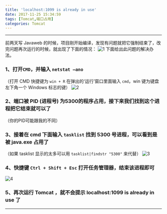 ```yaml
---
title: 'localhost:1099 is already in use'
date: 2017-11-25 15:34:59
tags: [Tomcat,端口占用]
categories: Tomcat
---
```

----
前两天写 Javaweb 的时候，项目刚开始编译，发现有问题就把它强制结束了，改完问题再次运行的时候，就出现了下面的情况：
![1](http://wx3.sinaimg.cn/mw690/005KFv1Tgy1flue30llenj308v0243yh.jpg)
下面给出此问题的解决办法。
### 1、打开`CMD`，并输入 `netstat –ano`
（打开 CMD 快捷键为 `win + R` 在弹出的‘运行’窗口里面输入 `cmd`，win 键为键盘左下角一个 Windows 标志的键）
![2](http://wx2.sinaimg.cn/mw690/005KFv1Tgy1flue30zccxj30ii0cwaag.jpg)
### 2、端口被 PID (进程号) 为5300的程序占用，接下来我们找到这个进程把它结束就可以了
（你的PID可能跟我的不同）
### 3、接着在 cmd 下面输入 `tasklist` 找到 5300 号进程，可以看到是被 java.exe 占用了
（如果 tasklist 显示的太多可以用 `tasklist|findstr "5300"` 来代替）
![3](http://wx2.sinaimg.cn/mw690/005KFv1Tgy1flue31biy5j30ib03at8l.jpg)
### 4、快捷键 `Ctrl + Shift + Esc` 打开任务管理器，结束该进程即可
![4](http://wx4.sinaimg.cn/mw690/005KFv1Tgy1flue31q6ivj30kz0im75k.jpg)
### 5、再次运行 Tomcat ，就不会提示 localhost:1099 is already in use 了
----